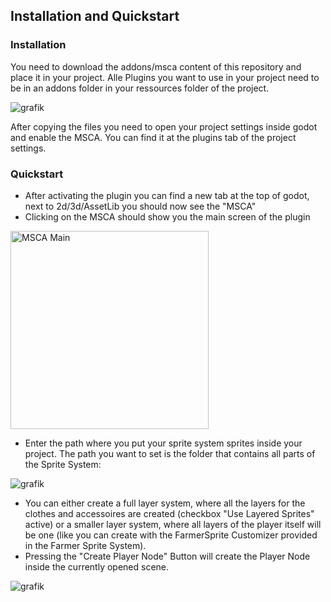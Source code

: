 ## Installation and Quickstart

### Installation
You need to download the addons/msca content of this repository and place it in your project. Alle Plugins you want to use in your project need to be in an addons folder in your ressources folder of the project.

![grafik](https://github.com/feendrache/Godot4_msca/assets/33016907/fa9a1dc5-0202-49e6-b597-23a11d219466)

After copying the files you need to open your project settings inside godot and enable the MSCA. You can find it at the plugins tab of the project settings.

### Quickstart
- After activating the plugin you can find a new tab at the top of godot, next to 2d/3d/AssetLib you should now see the "MSCA" 
- Clicking on the MSCA should show you the main screen of the plugin
<img width="317" alt="MSCA Main" src="https://github.com/feendrache/Godot4_msca/assets/33016907/1d65db2a-4529-4963-809b-ebb4b319abe9">

- Enter the path where you put your sprite system sprites inside your project. The path you want to set is the folder that contains all parts of the Sprite System:

![grafik](https://github.com/feendrache/Godot4_msca/assets/33016907/ef130b17-08f3-4f8f-9583-64d9a5a46e4c)

- You can either create a full layer system, where all the layers for the clothes and accessoires are created (checkbox "Use Layered Sprites" active) or a smaller layer system, where all layers of the player itself will be one (like you can create with the FarmerSprite Customizer provided in the Farmer Sprite System).
- Pressing the "Create Player Node" Button will create the Player Node inside the currently opened scene.

![grafik](https://github.com/feendrache/Godot4_msca/assets/33016907/5376654a-a5e8-4437-af67-2dd72aafc15e)
